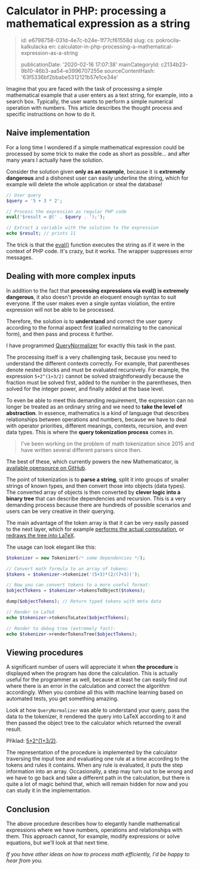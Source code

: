 Calculator in PHP: processing a mathematical expression as a string
===================================================================

> id: e6798758-031d-4e7c-b24e-1f77cf61558d
> slug:
> 	cs: pokrocila-kalkulacka
> 	en: calculator-in-php-processing-a-mathematical-expression-as-a-string
> 
> publicationDate: '2020-02-16 17:07:38'
> mainCategoryId: c2134b23-9b10-46b3-aa54-e3996707255e
> sourceContentHash: '63f5336bf2bbabe5312121b57e1ce34e'

Imagine that you are faced with the task of processing a simple mathematical example that a user enters as a text string, for example, into a search box. Typically, the user wants to perform a simple numerical operation with numbers. This article describes the thought process and specific instructions on how to do it.

Naive implementation
-------------------

For a long time I wondered if a simple mathematical expression could be processed by some trick to make the code as short as possible... and after many years I actually have the solution.

Consider the solution given **only as an example**, because it is **extremely dangerous** and a dishonest user can easily underline the string, which for example will delete the whole application or steal the database!

```php
// User query
$query = '5 + 3 * 2';

// Process the expression as regular PHP code
eval('$result = @(' . $query . ');');

// Extract a variable with the solution to the expression
echo $result; // prints 11
```

The trick is that the <a href="/function-eval">eval()</a> function executes the string as if it were in the context of PHP code. It's crazy, but it works. The wrapper suppresses error messages.

Dealing with more complex inputs
--------------------------

In addition to the fact that **processing expressions via eval() is extremely dangerous**, it also doesn't provide an eloquent enough syntax to suit everyone. If the user makes even a single syntax violation, the entire expression will not be able to be processed.

Therefore, the solution is to **understand** and correct the user query according to the formal aspect first (called normalizing to the canonical form), and then pass and process it further.

I have programmed [QueryNormalizer](https://github.com/mathematicator-core/engine/blob/master/src/QueryNormalizer.php) for exactly this task in the past.

The processing itself is a very challenging task, because you need to understand the different contexts correctly. For example, that parentheses denote nested blocks and must be evaluated recursively. For example, the expression `5+2^(1+3/2)` cannot be solved straightforwardly because the fraction must be solved first, added to the number in the parentheses, then solved for the integer power, and finally added at the base level.

To even be able to meet this demanding requirement, the expression can no longer be treated as an ordinary string and we need to **take the level of abstraction**. In essence, mathematics is a kind of language that describes relationships between operations and numbers, because we have to deal with operator priorities, different meanings, contexts, recursion, and even data types. This is where the **query tokenization process** comes in.

> I've been working on the problem of math tokenization since 2015 and have written several different parsers since then.

The best of these, which currently powers the new Mathematicator, is [available opensource on GitHub](https://github.com/mathematicator-core/tokenizer).

The point of tokenization is to **parse a string**, split it into groups of smaller strings of known types, and then convert those into objects (data types). The converted array of objects is then converted by **clever logic into a binary tree** that can describe dependencies and recursion. This is a very demanding process because there are hundreds of possible scenarios and users can be very creative in their querying.

The main advantage of the token array is that it can be very easily passed to the next layer, which for example [performs the actual computation](https://github.com/mathematicator-core/calculator), or [redraws the tree into LaTeX](https://github.com/mathematicator-core/tokenizer/blob/master/src/TokensToLatex.php).

The usage can look elegant like this:

```php
$tokenizer = new Tokenizer(/* some dependencies */);

// Convert math formula to an array of tokens:
$tokens = $tokenizer->tokenize('(5+3)*(2/(7+3))');

// Now you can convert tokens to a more useful format:
$objectTokens = $tokenizer->tokensToObject($tokens);

dump($objectTokens); // Return typed tokens with meta data

// Render to LaTeX
echo $tokenizer->tokensToLatex($objectTokens);

// Render to debug tree (extremely fast):
echo $tokenizer->renderTokensTree($objectTokens);
```

Viewing procedures
-----------------

A significant number of users will appreciate it when **the procedure** is displayed when the program has done the calculation. This is actually useful for the programmer as well, because at least he can easily find out where there is an error in the calculation and correct the algorithm accordingly. When you combine all this with machine learning based on automated tests, you get something amazing.

Look at how `QueryNormalizer` was able to understand your query, pass the data to the tokenizer, it rendered the query into LaTeX according to it and then passed the object tree to the calculator which returned the overall result.

Příklad: [5+2^(1+3/2)](https://mathematicator.com/search/5%2B2%5E%281%2B3/2%29).

The representation of the procedure is implemented by the calculator traversing the input tree and evaluating one rule at a time according to the tokens and rules it contains. When any rule is evaluated, it puts the step information into an array. Occasionally, a step may turn out to be wrong and we have to go back and take a different path in the calculation, but there is quite a lot of magic behind that, which will remain hidden for now and you can study it in the implementation.

Conclusion
-----

The above procedure describes how to elegantly handle mathematical expressions where we have numbers, operations and relationships with them. This approach cannot, for example, modify expressions or solve equations, but we'll look at that next time.

*If you have other ideas on how to process math efficiently, I'd be happy to hear from you.*
